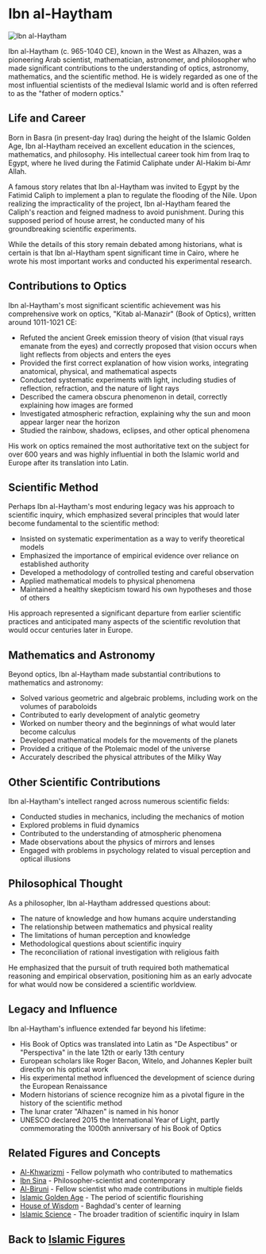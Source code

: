 # Ibn al-Haytham

![Ibn al-Haytham](../../images/ibn_al_haytham.jpg)

Ibn al-Haytham (c. 965-1040 CE), known in the West as Alhazen, was a pioneering Arab scientist, mathematician, astronomer, and philosopher who made significant contributions to the understanding of optics, astronomy, mathematics, and the scientific method. He is widely regarded as one of the most influential scientists of the medieval Islamic world and is often referred to as the "father of modern optics."

## Life and Career

Born in Basra (in present-day Iraq) during the height of the Islamic Golden Age, Ibn al-Haytham received an excellent education in the sciences, mathematics, and philosophy. His intellectual career took him from Iraq to Egypt, where he lived during the Fatimid Caliphate under Al-Hakim bi-Amr Allah.

A famous story relates that Ibn al-Haytham was invited to Egypt by the Fatimid Caliph to implement a plan to regulate the flooding of the Nile. Upon realizing the impracticality of the project, Ibn al-Haytham feared the Caliph's reaction and feigned madness to avoid punishment. During this supposed period of house arrest, he conducted many of his groundbreaking scientific experiments.

While the details of this story remain debated among historians, what is certain is that Ibn al-Haytham spent significant time in Cairo, where he wrote his most important works and conducted his experimental research.

## Contributions to Optics

Ibn al-Haytham's most significant scientific achievement was his comprehensive work on optics, "Kitab al-Manazir" (Book of Optics), written around 1011-1021 CE:

- Refuted the ancient Greek emission theory of vision (that visual rays emanate from the eyes) and correctly proposed that vision occurs when light reflects from objects and enters the eyes
- Provided the first correct explanation of how vision works, integrating anatomical, physical, and mathematical aspects
- Conducted systematic experiments with light, including studies of reflection, refraction, and the nature of light rays
- Described the camera obscura phenomenon in detail, correctly explaining how images are formed
- Investigated atmospheric refraction, explaining why the sun and moon appear larger near the horizon
- Studied the rainbow, shadows, eclipses, and other optical phenomena

His work on optics remained the most authoritative text on the subject for over 600 years and was highly influential in both the Islamic world and Europe after its translation into Latin.

## Scientific Method

Perhaps Ibn al-Haytham's most enduring legacy was his approach to scientific inquiry, which emphasized several principles that would later become fundamental to the scientific method:

- Insisted on systematic experimentation as a way to verify theoretical models
- Emphasized the importance of empirical evidence over reliance on established authority
- Developed a methodology of controlled testing and careful observation
- Applied mathematical models to physical phenomena
- Maintained a healthy skepticism toward his own hypotheses and those of others

His approach represented a significant departure from earlier scientific practices and anticipated many aspects of the scientific revolution that would occur centuries later in Europe.

## Mathematics and Astronomy

Beyond optics, Ibn al-Haytham made substantial contributions to mathematics and astronomy:

- Solved various geometric and algebraic problems, including work on the volumes of paraboloids
- Contributed to early development of analytic geometry
- Worked on number theory and the beginnings of what would later become calculus
- Developed mathematical models for the movements of the planets
- Provided a critique of the Ptolemaic model of the universe
- Accurately described the physical attributes of the Milky Way

## Other Scientific Contributions

Ibn al-Haytham's intellect ranged across numerous scientific fields:

- Conducted studies in mechanics, including the mechanics of motion
- Explored problems in fluid dynamics
- Contributed to the understanding of atmospheric phenomena
- Made observations about the physics of mirrors and lenses
- Engaged with problems in psychology related to visual perception and optical illusions

## Philosophical Thought

As a philosopher, Ibn al-Haytham addressed questions about:

- The nature of knowledge and how humans acquire understanding
- The relationship between mathematics and physical reality
- The limitations of human perception and knowledge
- Methodological questions about scientific inquiry
- The reconciliation of rational investigation with religious faith

He emphasized that the pursuit of truth required both mathematical reasoning and empirical observation, positioning him as an early advocate for what would now be considered a scientific worldview.

## Legacy and Influence

Ibn al-Haytham's influence extended far beyond his lifetime:

- His Book of Optics was translated into Latin as "De Aspectibus" or "Perspectiva" in the late 12th or early 13th century
- European scholars like Roger Bacon, Witelo, and Johannes Kepler built directly on his optical work
- His experimental method influenced the development of science during the European Renaissance
- Modern historians of science recognize him as a pivotal figure in the history of the scientific method
- The lunar crater "Alhazen" is named in his honor
- UNESCO declared 2015 the International Year of Light, partly commemorating the 1000th anniversary of his Book of Optics

## Related Figures and Concepts

- [Al-Khwarizmi](./khwarizmi.md) - Fellow polymath who contributed to mathematics
- [Ibn Sina](./ibn_sina.md) - Philosopher-scientist and contemporary
- [Al-Biruni](./biruni.md) - Fellow scientist who made contributions in multiple fields
- [Islamic Golden Age](../history/islamic_golden_age.md) - The period of scientific flourishing
- [House of Wisdom](../history/house_of_wisdom.md) - Baghdad's center of learning
- [Islamic Science](../beliefs/islam_science.md) - The broader tradition of scientific inquiry in Islam

## Back to [Islamic Figures](./README.md)
